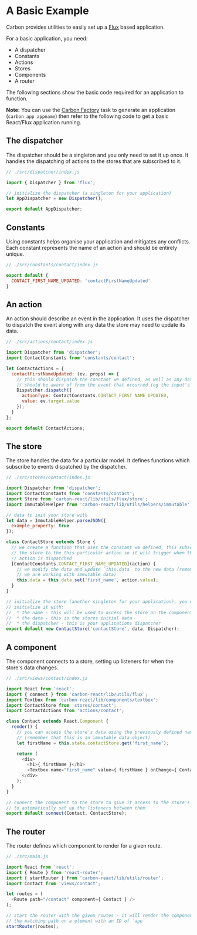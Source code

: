 # A Basic Example

Carbon provides utilities to easily set up a [Flux](https://facebook.github.io/flux/) based application.

For a basic application, you need:

* A dispatcher
* Constants
* Actions
* Stores
* Components
* A router

The following sections show the basic code required for an application to function.

**Note:** You can use the [Carbon Factory](https://github.com/sage/carbon-factory) task to generate an application (`carbon app appname`) then refer to the following code to get a basic React/Flux application running.

## The dispatcher

The dispatcher should be a singleton and you only need to set it up once. It handles the dispatching of actions to the stores that are subscribed to it.

```js
// ./src/dispatcher/index.js

import { Dispatcher } from 'flux';

// initialize the dispatcher (a singleton for your application)
let AppDispatcher = new Dispatcher();

export default AppDispatcher;
```

## Constants

Using constants helps organise your application and mitigates any conflicts. Each constant represents the name of an action and should be entirely unique.

```js
// ./src/constants/contact/index.js

export default {
  CONTACT_FIRST_NAME_UPDATED: 'contactFirstNameUpdated'
}
```

## An action

An action should describe an event in the application. It uses the dispatcher to dispatch the event along with any data the store may need to update its data.

```js
// ./src/actions/contact/index.js

import Dispatcher from 'dispatcher';
import ContactConstants from 'constants/contact';

let ContactActions = {
  contactFirstNameUpdated: (ev, props) => {
    // this should dispatch the constant we defined, as well as any data the store
    // should be aware of from the event that occurred (eg the input's value)
    Dispatcher.dispatch({
      actionType: ContactConstants.CONTACT_FIRST_NAME_UPDATED,
      value: ev.target.value
    });
  }
};

export default ContactActions;
```

## The store

The store handles the data for a particular model. It defines functions which subscribe to events dispatched by the dispatcher.

```js
// ./src/stores/contact/index.js

import Dispatcher from 'dispatcher';
import ContactConstants from 'constants/contact';
import Store from 'carbon-react/lib/utils/flux/store';
import ImmutableHelper from 'carbon-react/lib/utils/helpers/immutable';

// data to init your store with
let data = ImmutableHelper.parseJSON({
  example_property: true
});

class ContactStore extends Store {
  // we create a function that uses the constant we defined, this subscribes
  // the store to the this particular action so it will trigger when the
  // action is dispatched
  [ContactConstants.CONTACT_FIRST_NAME_UPDATED](action) {
    // we modify the data and update `this.data` to the new data (remember that
    // we are working with immutable data)
    this.data = this.data.set('first_name', action.value);
  }
}

// initialize the store (another singleton for your application), you need to
// initialize it with:
//  * the name - this will be used to access the store on the component
//  * the data - this is the stores initial data
//  * the dispatcher - this is your applications dispatcher
export default new ContactStore('contactStore', data, Dispatcher);
```

## A component

The component connects to a store, setting up listeners for when the store's data changes.

```js
// ./src/views/contact/index.js

import React from 'react';
import { connect } from 'carbon-react/lib/utils/flux';
import Textbox from 'carbon-react/lib/components/textbox';
import ContactStore from 'stores/contact';
import ContactActions from 'actions/contact';

class Contact extends React.Component {
  render() {
    // you can access the store's data using the previously defined namespace
    // (remember that this is an immutable data object)
    let firstName = this.state.contactStore.get('first_name');

    return (
      <div>
        <h1>{ firstName }</h1>
        <Textbox name="first_name" value={ firstName } onChange={ ContactActions.contactFirstNameUpdated } />
      </div>
    );
  }
}

// connect the component to the store to give it access to the store's data and
// to automatically set up the listeners between them
export default connect(Contact, ContactStore);
```

## The router

The router defines which component to render for a given route.

```js
// ./src/main.js

import React from 'react';
import { Route } from 'react-router';
import { startRouter } from 'carbon-react/lib/utils/router';
import Contact from 'views/contact';

let routes = (
  <Route path="/contact" component={ Contact } />
);

// start the router with the given routes - it will render the component for
// the matching path on a element with an ID of `app`
startRouter(routes);
```
